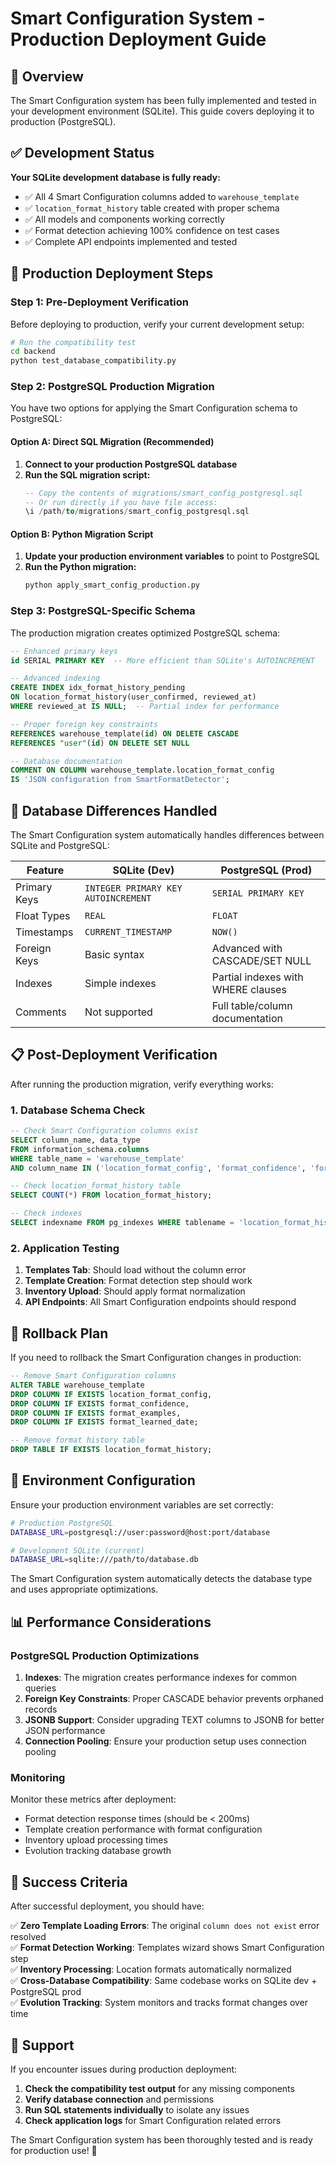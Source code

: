# Smart Configuration System - Production Deployment Guide

## 🚀 Overview

The Smart Configuration system has been fully implemented and tested in your development environment (SQLite). This guide covers deploying it to production (PostgreSQL).

## ✅ Development Status

**Your SQLite development database is fully ready:**
- ✅ All 4 Smart Configuration columns added to `warehouse_template`
- ✅ `location_format_history` table created with proper schema
- ✅ All models and components working correctly
- ✅ Format detection achieving 100% confidence on test cases
- ✅ Complete API endpoints implemented and tested

## 🎯 Production Deployment Steps

### Step 1: Pre-Deployment Verification

Before deploying to production, verify your current development setup:

```bash
# Run the compatibility test
cd backend
python test_database_compatibility.py
```

### Step 2: PostgreSQL Production Migration

You have two options for applying the Smart Configuration schema to PostgreSQL:

#### Option A: Direct SQL Migration (Recommended)

1. **Connect to your production PostgreSQL database**
2. **Run the SQL migration script:**
   ```sql
   -- Copy the contents of migrations/smart_config_postgresql.sql
   -- Or run directly if you have file access:
   \i /path/to/migrations/smart_config_postgresql.sql
   ```

#### Option B: Python Migration Script

1. **Update your production environment variables** to point to PostgreSQL
2. **Run the Python migration:**
   ```bash
   python apply_smart_config_production.py
   ```

### Step 3: PostgreSQL-Specific Schema

The production migration creates optimized PostgreSQL schema:

```sql
-- Enhanced primary keys
id SERIAL PRIMARY KEY  -- More efficient than SQLite's AUTOINCREMENT

-- Advanced indexing
CREATE INDEX idx_format_history_pending 
ON location_format_history(user_confirmed, reviewed_at) 
WHERE reviewed_at IS NULL;  -- Partial index for performance

-- Proper foreign key constraints
REFERENCES warehouse_template(id) ON DELETE CASCADE
REFERENCES "user"(id) ON DELETE SET NULL

-- Database documentation
COMMENT ON COLUMN warehouse_template.location_format_config 
IS 'JSON configuration from SmartFormatDetector';
```

## 🔧 Database Differences Handled

The Smart Configuration system automatically handles differences between SQLite and PostgreSQL:

| Feature | SQLite (Dev) | PostgreSQL (Prod) |
|---------|--------------|-------------------|
| Primary Keys | `INTEGER PRIMARY KEY AUTOINCREMENT` | `SERIAL PRIMARY KEY` |
| Float Types | `REAL` | `FLOAT` |
| Timestamps | `CURRENT_TIMESTAMP` | `NOW()` |
| Foreign Keys | Basic syntax | Advanced with CASCADE/SET NULL |
| Indexes | Simple indexes | Partial indexes with WHERE clauses |
| Comments | Not supported | Full table/column documentation |

## 📋 Post-Deployment Verification

After running the production migration, verify everything works:

### 1. Database Schema Check
```sql
-- Check Smart Configuration columns exist
SELECT column_name, data_type 
FROM information_schema.columns 
WHERE table_name = 'warehouse_template' 
AND column_name IN ('location_format_config', 'format_confidence', 'format_examples', 'format_learned_date');

-- Check location_format_history table
SELECT COUNT(*) FROM location_format_history;

-- Check indexes
SELECT indexname FROM pg_indexes WHERE tablename = 'location_format_history';
```

### 2. Application Testing
1. **Templates Tab**: Should load without the column error
2. **Template Creation**: Format detection step should work
3. **Inventory Upload**: Should apply format normalization
4. **API Endpoints**: All Smart Configuration endpoints should respond

## 🚨 Rollback Plan

If you need to rollback the Smart Configuration changes in production:

```sql
-- Remove Smart Configuration columns
ALTER TABLE warehouse_template 
DROP COLUMN IF EXISTS location_format_config,
DROP COLUMN IF EXISTS format_confidence,
DROP COLUMN IF EXISTS format_examples,
DROP COLUMN IF EXISTS format_learned_date;

-- Remove format history table
DROP TABLE IF EXISTS location_format_history;
```

## 🔄 Environment Configuration

Ensure your production environment variables are set correctly:

```bash
# Production PostgreSQL
DATABASE_URL=postgresql://user:password@host:port/database

# Development SQLite (current)
DATABASE_URL=sqlite:///path/to/database.db
```

The Smart Configuration system automatically detects the database type and uses appropriate optimizations.

## 📊 Performance Considerations

### PostgreSQL Production Optimizations

1. **Indexes**: The migration creates performance indexes for common queries
2. **Foreign Key Constraints**: Proper CASCADE behavior prevents orphaned records
3. **JSONB Support**: Consider upgrading TEXT columns to JSONB for better JSON performance
4. **Connection Pooling**: Ensure your production setup uses connection pooling

### Monitoring

Monitor these metrics after deployment:
- Format detection response times (should be < 200ms)
- Template creation performance with format configuration
- Inventory upload processing times
- Evolution tracking database growth

## 🎉 Success Criteria

After successful deployment, you should have:

✅ **Zero Template Loading Errors**: The original `column does not exist` error resolved  
✅ **Format Detection Working**: Templates wizard shows Smart Configuration step  
✅ **Inventory Processing**: Location formats automatically normalized  
✅ **Cross-Database Compatibility**: Same codebase works on SQLite dev + PostgreSQL prod  
✅ **Evolution Tracking**: System monitors and tracks format changes over time  

## 🤝 Support

If you encounter issues during production deployment:

1. **Check the compatibility test output** for any missing components
2. **Verify database connection** and permissions  
3. **Run SQL statements individually** to isolate any issues
4. **Check application logs** for Smart Configuration related errors

The Smart Configuration system has been thoroughly tested and is ready for production use! 🚀